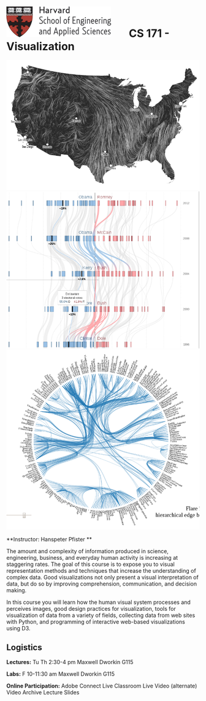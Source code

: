 # ![](i/seas.gif) &nbsp; &nbsp; &nbsp;       CS 171 - Visualization 

![](i/teaser_wind.png)
![](i/teaser_shift.png)
![](i/teaser_bundling.png)

**Instructor: Hanspeter Pfister **

The amount and complexity of information produced in science, engineering, business, and everyday human activity is increasing at staggering rates. The goal of this course is to expose you to visual representation methods and techniques that increase the understanding of complex data. Good visualizations not only present a visual interpretation of data, but do so by improving comprehension, communication, and decision making.

In this course you will learn how the human visual system processes and perceives images, good design practices for visualization, tools for visualization of data from a variety of fields, collecting data from web sites with Python, and programming of interactive web-based visualizations using D3.

## Logistics

**Lectures:** Tu Th 2:30-4 pm
Maxwell Dworkin G115

**Labs:** F 10-11:30 am
Maxwell Dworkin G115 

**Online Participation:**
Adobe Connect Live Classroom
Live Video (alternate)
Video Archive 
Lecture Slides
